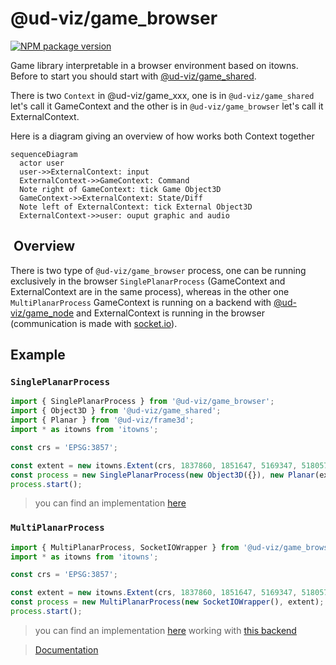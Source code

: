 # @ud-viz/game_browser

[![NPM package version](https://badgen.net/npm/v/@ud-viz/game_browser)](https://npmjs.com/package/@ud-viz/game_browser)

Game library interpretable in a browser environment based on itowns. Before to start you should start with [@ud-viz/game_shared](../game_shared/Readme.md).

There is two `Context` in @ud-viz/game_xxx, one is in `@ud-viz/game_shared` let's call it GameContext and the other is in `@ud-viz/game_browser` let's call it ExternalContext.

Here is a diagram giving an overview of how works both Context together

```mermaid
sequenceDiagram
  actor user
  user->>ExternalContext: input
  ExternalContext->>GameContext: Command
  Note right of GameContext: tick Game Object3D
  GameContext->>ExternalContext: State/Diff
  Note left of ExternalContext: tick External Object3D
  ExternalContext->>user: ouput graphic and audio
```

##  Overview

There is two type of `@ud-viz/game_browser` process, one can be running exclusively in the browser `SinglePlanarProcess` (GameContext and ExternalContext are in the same process), whereas in the other one `MultiPlanarProcess` GameContext is running on a backend with [@ud-viz/game_node](../game_node/Readme.md) and ExternalContext is running in the browser (communication is made with [socket.io](https://socket.io/)).

## Example

### `SinglePlanarProcess`

```js
import { SinglePlanarProcess } from '@ud-viz/game_browser';
import { Object3D } from '@ud-viz/game_shared';
import { Planar } from '@ud-viz/frame3d';
import * as itowns from 'itowns';

const crs = 'EPSG:3857';

const extent = new itowns.Extent(crs, 1837860, 1851647, 5169347, 5180575);
const process = new SinglePlanarProcess(new Object3D({}), new Planar(extent));
process.start();
```

> you can find an implementation [here](https://github.com/VCityTeam/UD-Viz/blob/master/examples/game_zeppelin.html)

### `MultiPlanarProcess`

```js
import { MultiPlanarProcess, SocketIOWrapper } from '@ud-viz/game_browser';
import * as itowns from 'itowns';

const crs = 'EPSG:3857';

const extent = new itowns.Extent(crs, 1837860, 1851647, 5169347, 5180575);
const process = new MultiPlanarProcess(new SocketIOWrapper(), extent);
process.start();
```

> you can find an implementation [here](https://github.com/VCityTeam/UD-Viz/blob/master/examples/game_note.html) working with [this backend](../../bin/backEnd.js)

> [Documentation](https://vcityteam.github.io/UD-Viz/html/game_browser/)
